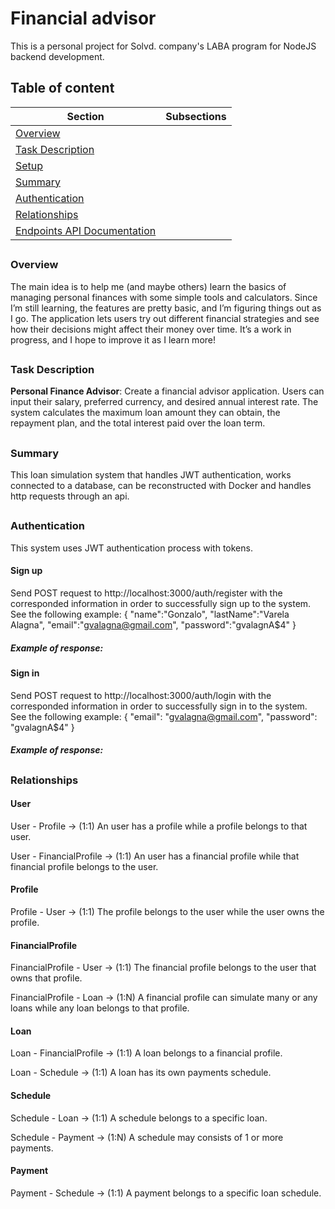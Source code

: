 # Financial advisor
This is a personal project for Solvd. company's LABA program for NodeJS backend development.
##
## Table of content

| Section                | Subsections                                                                                                                                           |
|------------------------|-------------------------------------------------------------------------------------------------------------------------------------------------------|
| [Overview](#overview)  |                                                                                                                                                             |
| [Task Description](#Description)  |                                                                                                                                                             |
| [Setup](#setup)        |                                                                                                                                                       |
| [Summary](#summary) |                                                                                                                     |
| [Authentication](#authentication) | 
| [Relationships](#relationships) | 
| [Endpoints API Documentation](./documentation/ENDPOINTS-README.md#endpoints-api-documentation) | 
## 
### Overview
The main idea is to help me (and maybe others) learn the basics of managing personal finances with some simple tools and calculators. Since I’m still learning, the features are pretty basic, and I’m figuring things out as I go. The application lets users try out different financial strategies and see how their decisions might affect their money over time. It’s a work in progress, and I hope to improve it as I learn more!
## 
### Task Description
**Personal Finance Advisor**: Create a financial advisor application. Users can input their salary, preferred currency, and desired annual interest rate. The system calculates the maximum loan amount they can obtain, the repayment plan, and the total interest paid over the loan term.
##
### Summary
This loan simulation system that handles JWT authentication, works connected to a database, can be reconstructed with Docker and handles http requests through an api.
##
### Authentication
This system uses JWT authentication process with tokens.
#### Sign up
Send POST request to http://localhost:3000/auth/register  with the corresponded information in order to successfully sign up to the system. See the following example:
{
    "name":"Gonzalo",
    "lastName":"Varela Alagna",
    "email":"gvalagna@gmail.com",
    "password":"gvalagnA$4"
}
##### Example of response: 
#### Sign in
Send POST request to http://localhost:3000/auth/login  with the corresponded information in order to successfully sign in to the system. See the following example:
{
  "email": "gvalagna@gmail.com",
  "password": "gvalagnA$4"
}
##### Example of response:
##
### Relationships
#### User
User - Profile -> (1:1) An user has a profile while a profile belongs to that user.

User - FinancialProfile -> (1:1) An user has a financial profile while that financial profile belongs to the user.
#### Profile
Profile - User -> (1:1) The profile belongs to the user while the user owns the profile.
#### FinancialProfile
FinancialProfile - User -> (1:1) The financial profile belongs to the user that owns that profile.

FinancialProfile - Loan -> (1:N) A financial profile can simulate many or any loans while any loan belongs to that profile.
#### Loan
Loan - FinancialProfile -> (1:1) A loan belongs to a financial profile.

Loan - Schedule -> (1:1) A loan has its own payments schedule.
#### Schedule
Schedule - Loan -> (1:1) A schedule belongs to a specific loan.

Schedule - Payment -> (1:N) A schedule may consists of 1 or more payments.
#### Payment
Payment - Schedule -> (1:1) A payment belongs to a specific loan schedule.
##  

